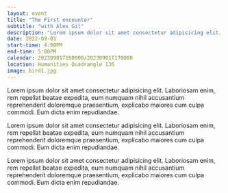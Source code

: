 ```yaml
---
layout: event
title: "The First encounter"
subtitle: "with Alex Gil"
description: "Lorem ipsum dolor sit amet consectetur adipisicing elit. Laboriosam enim, rem repellat beatae expedita, eum numquam nihil accusantium reprehenderit."
date: 2022-09-01
start-time: 4:00PM
end-time: 5:00PM
calendar: 20230901T160000/20230901T170000
location: Humanities Quadrangle 136
image: bird1.jpg
---
```


Lorem ipsum dolor sit amet consectetur adipisicing elit. Laboriosam enim, rem repellat beatae expedita, eum numquam nihil accusantium reprehenderit doloremque praesentium, explicabo maiores cum culpa commodi. Eum dicta enim repudiandae.

Lorem ipsum dolor sit amet consectetur adipisicing elit. Laboriosam enim, rem repellat beatae expedita, eum numquam nihil accusantium reprehenderit doloremque praesentium, explicabo maiores cum culpa commodi. Eum dicta enim repudiandae.

Lorem ipsum dolor sit amet consectetur adipisicing elit. Laboriosam enim, rem repellat beatae expedita, eum numquam nihil accusantium reprehenderit doloremque praesentium, explicabo maiores cum culpa commodi. Eum dicta enim repudiandae.
